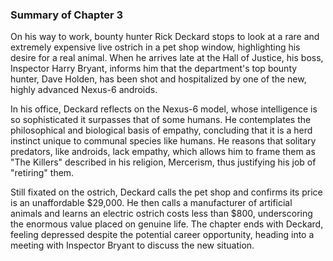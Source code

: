 ### Summary of Chapter 3

On his way to work, bounty hunter Rick Deckard stops to look at a rare and extremely expensive live ostrich in a pet shop window, highlighting his desire for a real animal. When he arrives late at the Hall of Justice, his boss, Inspector Harry Bryant, informs him that the department's top bounty hunter, Dave Holden, has been shot and hospitalized by one of the new, highly advanced Nexus-6 androids.

In his office, Deckard reflects on the Nexus-6 model, whose intelligence is so sophisticated it surpasses that of some humans. He contemplates the philosophical and biological basis of empathy, concluding that it is a herd instinct unique to communal species like humans. He reasons that solitary predators, like androids, lack empathy, which allows him to frame them as "The Killers" described in his religion, Mercerism, thus justifying his job of "retiring" them.

Still fixated on the ostrich, Deckard calls the pet shop and confirms its price is an unaffordable $29,000. He then calls a manufacturer of artificial animals and learns an electric ostrich costs less than $800, underscoring the enormous value placed on genuine life. The chapter ends with Deckard, feeling depressed despite the potential career opportunity, heading into a meeting with Inspector Bryant to discuss the new situation.